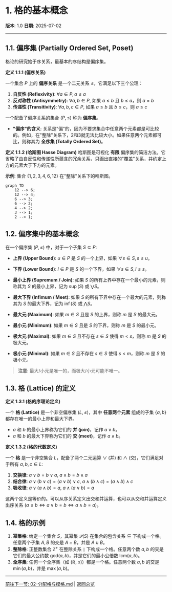 # 1. 格的基本概念

**版本**: 1.0
**日期**: 2025-07-02

---

## 1.1. 偏序集 (Partially Ordered Set, Poset)

格论的研究始于序关系，最基本的序结构是偏序集。

**定义 1.1.1 (偏序关系)**

一个集合 $P$ 上的 **偏序关系** 是一个二元关系 $\le$，它满足以下三个公理：

1. **自反性 (Reflexivity)**: $\forall a \in P, a \le a$
2. **反对称性 (Antisymmetry)**: $\forall a, b \in P$, 如果 $a \le b$ 且 $b \le a$，则 $a=b$
3. **传递性 (Transitivity)**: $\forall a, b, c \in P$, 如果 $a \le b$ 且 $b \le c$，则 $a \le c$

一个配备了偏序关系的集合 $(P, \le)$ 称为 **偏序集**。

* **"偏序"的含义**: 关系是"偏"的，因为不要求集合中任意两个元素都是可比较的。例如，在"整除"关系下，2和3就无法比较大小。如果任意两个元素都可比，则称其为 **全序集 (Totally Ordered Set)**。

**定义 1.1.2 (哈斯图 Hasse Diagram)**
哈斯图是可视化 **有限** 偏序集的简洁方法。它省略了由自反性和传递性所蕴含的冗余关系，只画出直接的"覆盖"关系，并约定上方的元素大于下方的元素。

**示例**: 集合 $\{1,2,3,4,6,12\}$ 在"整除"关系下的哈斯图。

```mermaid
graph TD
    12 --> 6;
    12 --> 4;
    6 --> 3;
    6 --> 2;
    4 --> 2;
    3 --> 1;
    2 --> 1;
```

## 1.2. 偏序集中的基本概念

在一个偏序集 $(P, \le)$ 中，对于一个子集 $S \subseteq P$:

* **上界 (Upper Bound)**: $u \in P$ 是 $S$ 的一个上界，如果 $\forall s \in S, s \le u$。
* **下界 (Lower Bound)**: $l \in P$ 是 $S$ 的一个下界，如果 $\forall s \in S, l \le s$。
* **最小上界 (Supremum / Join)**: 如果 $S$ 的所有上界中存在一个最小的元素，则称其为 $S$ 的最小上界，记为 $\sup(S)$ 或 $\bigvee S$。
* **最大下界 (Infimum / Meet)**: 如果 $S$ 的所有下界中存在一个最大的元素，则称其为 $S$ 的最大下界，记为 $\inf(S)$ 或 $\bigwedge S$。

* **最大元 (Maximum)**: 如果 $m \in S$ 且是 $S$ 的上界，则称 $m$ 是 $S$ 的最大元。
* **最小元 (Minimum)**: 如果 $m \in S$ 且是 $S$ 的下界，则称 $m$ 是 $S$ 的最小元。
* **极大元 (Maximal)**: 如果 $m \in S$ 且不存在 $s \in S$ 使得 $m < s$，则称 $m$ 是 $S$ 的极大元。
* **极小元 (Minimal)**: 如果 $m \in S$ 且不存在 $s \in S$ 使得 $s < m$，则称 $m$ 是 $S$ 的极小元。

> **注意**: 最大/小元是唯一的，而极大/小元可能不唯一。

## 1.3. 格 (Lattice) 的定义

**定义 1.3.1 (格的序理论定义)**

一个 **格 (Lattice)** 是一个非空偏序集 $(L, \le)$，其中 **任意两个元素** 组成的子集 $\{a, b\}$ 都存在唯一的最小上界和最大下界。

* $a$ 和 $b$ 的最小上界称为它们的 **并 (join)**，记作 $a \vee b$。
* $a$ 和 $b$ 的最大下界称为它们的 **交 (meet)**，记作 $a \wedge b$。

**定义 1.3.2 (格的代数定义)**

一个 **格** 是一个非空集合 $L$，配备了两个二元运算 $\vee$ (并) 和 $\wedge$ (交)，它们满足对于所有 $a, b, c \in L$:

1. **交换律**: $a \vee b = b \vee a$,  $a \wedge b = b \wedge a$
2. **结合律**: $a \vee (b \vee c) = (a \vee b) \vee c$,  $a \wedge (b \wedge c) = (a \wedge b) \wedge c$
3. **吸收律**: $a \vee (a \wedge b) = a$,  $a \wedge (a \vee b) = a$

这两个定义是等价的。可以从序关系定义出交和并运算，也可以从交和并运算定义出序关系 ($a \le b \iff a \vee b = b \iff a \wedge b = a$)。

## 1.4. 格的示例

1. **幂集格**: 给定一个集合 $S$，其幂集 $\mathcal{P}(S)$ 在集合的包含关系 $\subseteq$ 下构成一个格。任意两个子集 $A, B$ 的交是 $A \cap B$，并是 $A \cup B$。
2. **整除格**: 正整数集合 $\mathbb{Z}^+$ 在整除关系 `|` 下构成一个格。任意两个数 $a,b$ 的交是它们的最大公约数 $\text{gcd}(a,b)$，并是它们的最小公倍数 $\text{lcm}(a,b)$。
3. **全序集**: 任何一个全序集（如 $(\mathbb{R}, \le)$）都是一个格。任意两个数 $a,b$ 的交是 $\min(a,b)$，并是 $\max(a,b)$。

---
[前往下一节: 02-分配格与模格.md](./02-分配格与模格.md) | [返回总览](./00-格论总览.md) 